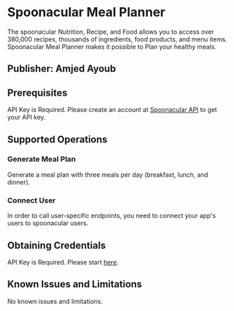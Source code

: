 # Spoonacular Meal Planner
The spoonacular Nutrition, Recipe, and Food allows you to access over 380,000 recipes, thousands of ingredients, food products, and menu items. Spoonacular Meal Planner makes it possible to Plan your healthy meals.

## Publisher: Amjed Ayoub

## Prerequisites
API Key is Required. Please create an account at [Spoonacular API](https://spoonacular.com) to get your API key.​

## Supported Operations
### Generate Meal Plan
Generate a meal plan with three meals per day (breakfast, lunch, and dinner).

### Connect User
In order to call user-specific endpoints, you need to connect your app's users to spoonacular users.

## Obtaining Credentials
API Key is Required. Please start [here](​https://spoonacular.com/food-api).

## Known Issues and Limitations
No known issues and limitations.